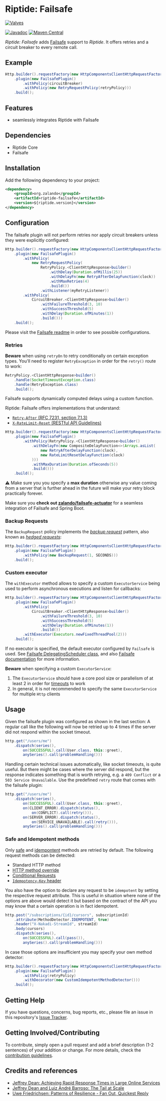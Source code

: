 # Riptide: Failsafe

[![Valves](../docs/valves.jpg)](https://pixabay.com/en/wheel-valve-heating-line-turn-2137043/)

[![Javadoc](https://www.javadoc.io/badge/org.zalando/riptide-failsafe.svg)](http://www.javadoc.io/doc/org.zalando/riptide-failsafe)
[![Maven Central](https://img.shields.io/maven-central/v/org.zalando/riptide-failsafe.svg)](https://maven-badges.herokuapp.com/maven-central/org.zalando/riptide-failsafe)

*Riptide: Failsafe* adds [Failsafe](https://github.com/jhalterman/failsafe) support to *Riptide*. It offers retries
and a circuit breaker to every remote call.

## Example

```java
Http.builder().requestFactory(new HttpComponentsClientHttpRequestFactory())
    .plugin(new FailsafePlugin()
        .withPolicy(circuitBreaker)
        .withPolicy(new RetryRequestPolicy(retryPolicy)))
    .build();
```

## Features

- seamlessly integrates Riptide with Failsafe

## Dependencies

- Riptide Core
- Failsafe

## Installation

Add the following dependency to your project:

```xml
<dependency>
    <groupId>org.zalando</groupId>
    <artifactId>riptide-failsafe</artifactId>
    <version>${riptide.version}</version>
</dependency>
```

## Configuration

The failsafe plugin will not perform retries nor apply circuit breakers unless they were explicitly configured:

```java
Http.builder().requestFactory(new HttpComponentsClientHttpRequestFactory())
    .plugin(new FailsafePlugin()
        .withPolicy(
            new RetryRequestPolicy(
                RetryPolicy.<ClientHttpResponse>builder()
                    .withDelay(Duration.ofMillis(25))
                    .withDelayFn(new RetryAfterDelayFunction(clock))
                    .withMaxRetries(4)
                    .build())
                .withListener(myRetryListener))
        .withPolicy(
            CircuitBreaker.<ClientHttpResponse>builder()
                .withFailureThreshold(3, 10)
                .withSuccessThreshold(5)
                .withDelay(Duration.ofMinutes(1))
                .build()))
    .build();
```

Please visit the [Failsafe readme](https://github.com/jhalterman/failsafe#readme) in order to see possible configurations. 

### Retries

**Beware** when using `retryOn` to retry conditionally on certain exception types.
You'll need to register `RetryException` in order for the `retry()` route to work:

```java
RetryPolicy.<ClientHttpResponse>builder()
    .handle(SocketTimeoutException.class)
    .handle(RetryException.class)
    .build();
```

Failsafe supports dynamically computed delays using a custom function.

Riptide: Failsafe offers implementations that understand:
- [`Retry-After` (RFC 7231, section 7.1.3)](https://tools.ietf.org/html/rfc7231#section-7.1.3)
- [`X-RateLimit-Reset` (RESTful API Guidelines)](https://opensource.zalando.com/restful-api-guidelines/#153)

```java
Http.builder().requestFactory(new HttpComponentsClientHttpRequestFactory())
    .plugin(new FailsafePlugin()
        .withPolicy(RetryPolicy.<ClientHttpResponse>builder()
            .withDelayFn(new CompositeDelayFunction<>(Arrays.asList(
                new RetryAfterDelayFunction(clock),
                new RateLimitResetDelayFunction(clock)
            )))
            .withMaxDuration(Duration.ofSeconds(5))
            .build()))
    .build();
```

:warning: Make sure you you specify a **max duration** otherwise any value coming from a server that is further ahead in the future will make your retry block practically forever.

Make sure you **check out 
[zalando/failsafe-actuator](https://github.com/zalando/failsafe-actuator)** for a seamless integration of
Failsafe and Spring Boot.

### Backup Requests

The `BackupRequest` policy implements the [*backup request*][abstract] pattern, also known as [*hedged requests*][article]:

```java
Http.builder().requestFactory(new HttpComponentsClientHttpRequestFactory())
    .plugin(new FailsafePlugin()
        .withPolicy(new BackupRequest(1, SECONDS)))
    .build();
```

### Custom executor

The `withExecutor` method allows to specify a custom `ExecutorService` being used to perform asynchronous executions and listen for callbacks:

```java
Http.builder().requestFactory(new HttpComponentsClientHttpRequestFactory())
    .plugin(new FailsafePlugin()
        .withPolicy(
            CircuitBreaker.<ClientHttpResponse>builder()
                .withFailureThreshold(3, 10)
                .withSuccessThreshold(5)
                .withDelay(Duration.ofMinutes(1))
                .build())
        .withExecutor(Executors.newFixedThreadPool(2)))
    .build();
```

If no executor is specified, the default executor configured by `Failsafe` is used. See [Failsafe DelegatingScheduler class](https://github.com/failsafe-lib/failsafe/blob/master/core/src/main/java/dev/failsafe/internal/util/DelegatingScheduler.java#L111), 
and also [Failsafe documentation](https://failsafe.dev/async-execution/#executorservice-configuration) for more information.

**Beware** when specifying a custom `ExecutorService`: 
1. The `ExecutorService` should have a core pool size or parallelism of at least 2 in order for [timeouts](https://github.com/failsafe-lib/failsafe/blob/master/core/src/main/java/dev/failsafe/Timeout.java) to work
2. In general, it is not recommended to specify the same `ExecutorService` for multiple `Http` clients 

## Usage

Given the failsafe plugin was configured as shown in the last section: A regular call like the following will now be
retried up to 4 times if the server did not respond within the socket timeout.

```java
http.get("/users/me")
    .dispatch(series(),
        on(SUCCESSFUL).call(User.class, this::greet),
        anySeries().call(problemHandling()))
```

Handling certain technical issues automatically, like socket timeouts, is quite useful.
But there might be cases where the server did respond, but the response indicates something that is worth
retrying, e.g. a `409 Conflict` or a `503 Service Unavailable`. Use the predefined `retry` route that comes with the
failsafe plugin:

```java
http.get("/users/me")
    .dispatch(series(),
        on(SUCCESSFUL).call(User.class, this::greet),
        on(CLIENT_ERROR).dispatch(status(),
            on(CONFLICT).call(retry())),
        on(SERVER_ERROR).dispatch(status(),
            on(SERVICE_UNAVAILABLE).call(retry())),
        anySeries().call(problemHandling()))
```

### Safe and Idempotent methods

Only [safe](https://tools.ietf.org/html/rfc7231#section-4.2.1) and [idempontent](https://tools.ietf.org/html/rfc7231#section-4.2.2)
methods are retried by default. The following request methods can be detected:

- Standard HTTP method
- [HTTP method override](https://opensocial.github.io/spec/2.5.1/Core-API-Server.xml#rfc.section.2.1.1.19)
- [Conditional Requests](https://tools.ietf.org/html/rfc7232)
- [`Idempotency-Key` header](https://stripe.com/docs/api#idempotent_requests)

You also have the option to declare any request to be `idempotent` by setting the respective request attribute. This is
useful in situation where none of the options are above would detect it but based on the contract of the API you may know
that a certain operation is in fact idempotent.

```java
http.post("/subscriptions/{id}/cursors", subscriptionId)
    .attribute(MethodDetector.IDEMPOTENT, true)
    .header("X-Nakadi-StreamId", streamId)
    .body(cursors)
    .dispatch(series(),
        on(SUCCESSFUL).call(pass()),
        anySeries().call(problemHandling()))
```

In case those options are insufficient you may specify your own method detector:

```java
Http.builder().requestFactory(new HttpComponentsClientHttpRequestFactory())
    .plugin(new FailsafePlugin()
        .withPolicy(retryPolicy)
        .withDecorator(new CustomIdempotentMethodDetector()))
    .build();
```

## Getting Help

If you have questions, concerns, bug reports, etc., please file an issue in this repository's [Issue Tracker](../../../../issues).

## Getting Involved/Contributing

To contribute, simply open a pull request and add a brief description (1-2 sentences) of your addition or change. For
more details, check the [contribution guidelines](../.github/CONTRIBUTING.md).

## Credits and references

- [Jeffrey Dean: Achieving Rapid Response Times in Large Online Services][abstract]
- [Jeffrey Dean and Luiz André Barroso: The Tail at Scale][article]
- [Uwe Friedrichsen: Patterns of Resilience - Fan Out, Quickest Reply](https://www.slideshare.net/ufried/patterns-of-resilience/61)

[abstract]: https://research.google.com/people/jeff/latency.html
[article]: http://www.cs.duke.edu/courses/cps296.4/fall13/838-CloudPapers/dean_longtail.pdf
